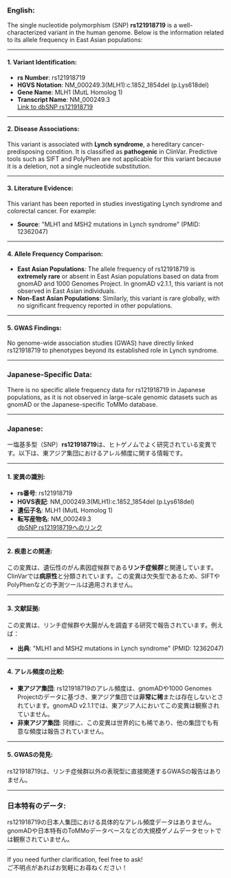 ### English:
The single nucleotide polymorphism (SNP) **rs121918719** is a well-characterized variant in the human genome. Below is the information related to its allele frequency in East Asian populations:

---

#### 1. **Variant Identification**:
- **rs Number**: rs121918719
- **HGVS Notation**: NM_000249.3(MLH1):c.1852_1854del (p.Lys618del)
- **Gene Name**: MLH1 (MutL Homolog 1)
- **Transcript Name**: NM_000249.3  
  [Link to dbSNP rs121918719](https://www.ncbi.nlm.nih.gov/snp/rs121918719)

---

#### 2. **Disease Associations**:
This variant is associated with **Lynch syndrome**, a hereditary cancer-predisposing condition. It is classified as **pathogenic** in ClinVar. Predictive tools such as SIFT and PolyPhen are not applicable for this variant because it is a deletion, not a single nucleotide substitution.

---

#### 3. **Literature Evidence**:
This variant has been reported in studies investigating Lynch syndrome and colorectal cancer. For example:
- **Source**: "MLH1 and MSH2 mutations in Lynch syndrome" (PMID: 12362047)

---

#### 4. **Allele Frequency Comparison**:
- **East Asian Populations**: The allele frequency of rs121918719 is **extremely rare** or absent in East Asian populations based on data from gnomAD and 1000 Genomes Project. In gnomAD v2.1.1, this variant is not observed in East Asian individuals.
- **Non-East Asian Populations**: Similarly, this variant is rare globally, with no significant frequency reported in other populations.

---

#### 5. **GWAS Findings**:
No genome-wide association studies (GWAS) have directly linked rs121918719 to phenotypes beyond its established role in Lynch syndrome.

---

### Japanese-Specific Data:
There is no specific allele frequency data for rs121918719 in Japanese populations, as it is not observed in large-scale genomic datasets such as gnomAD or the Japanese-specific ToMMo database.

---

### Japanese:
一塩基多型（SNP）**rs121918719**は、ヒトゲノムでよく研究されている変異です。以下は、東アジア集団におけるアレル頻度に関する情報です。

---

#### 1. **変異の識別**:
- **rs番号**: rs121918719
- **HGVS表記**: NM_000249.3(MLH1):c.1852_1854del (p.Lys618del)
- **遺伝子名**: MLH1 (MutL Homolog 1)
- **転写産物名**: NM_000249.3  
  [dbSNP rs121918719へのリンク](https://www.ncbi.nlm.nih.gov/snp/rs121918719)

---

#### 2. **疾患との関連**:
この変異は、遺伝性のがん素因症候群である**リンチ症候群**と関連しています。ClinVarでは**病原性**と分類されています。この変異は欠失型であるため、SIFTやPolyPhenなどの予測ツールは適用されません。

---

#### 3. **文献証拠**:
この変異は、リンチ症候群や大腸がんを調査する研究で報告されています。例えば：
- **出典**: "MLH1 and MSH2 mutations in Lynch syndrome" (PMID: 12362047)

---

#### 4. **アレル頻度の比較**:
- **東アジア集団**: rs121918719のアレル頻度は、gnomADや1000 Genomes Projectのデータに基づき、東アジア集団では**非常に稀**または存在しないとされています。gnomAD v2.1.1では、東アジア人においてこの変異は観察されていません。
- **非東アジア集団**: 同様に、この変異は世界的にも稀であり、他の集団でも有意な頻度は報告されていません。

---

#### 5. **GWASの発見**:
rs121918719は、リンチ症候群以外の表現型に直接関連するGWASの報告はありません。

---

### 日本特有のデータ:
rs121918719の日本人集団における具体的なアレル頻度データはありません。gnomADや日本特有のToMMoデータベースなどの大規模ゲノムデータセットでは観察されていません。

---

If you need further clarification, feel free to ask!  
ご不明点があればお気軽にお尋ねください！